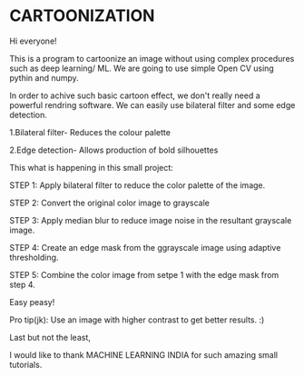 # CARTOONIZATION
Hi everyone!

This is a program to cartoonize an image without using complex procedures such as deep learning/ ML. We are going to use simple Open CV using pythin and numpy.

In order to achive such basic cartoon effect, we don't really need a powerful rendring software.
We can easily use bilateral filter and some edge detection.


1.Bilateral filter- Reduces the colour palette


2.Edge detection- Allows production of bold silhouettes

This what is happening in this small project:


STEP 1: Apply bilateral filter to reduce the color palette of the image.

STEP 2: Convert the original color image to grayscale

STEP 3: Apply median blur to reduce image noise in the resultant grayscale           image.

STEP 4: Create an edge mask from the ggrayscale image using adaptive                 thresholding.

STEP 5: Combine the color image from setpe 1 with the edge mask from step 4.


Easy peasy!


Pro tip(jk): Use an image with higher contrast to get better results. :)






Last but not the least,


I would like to thank MACHINE LEARNING INDIA for such amazing small tutorials.
